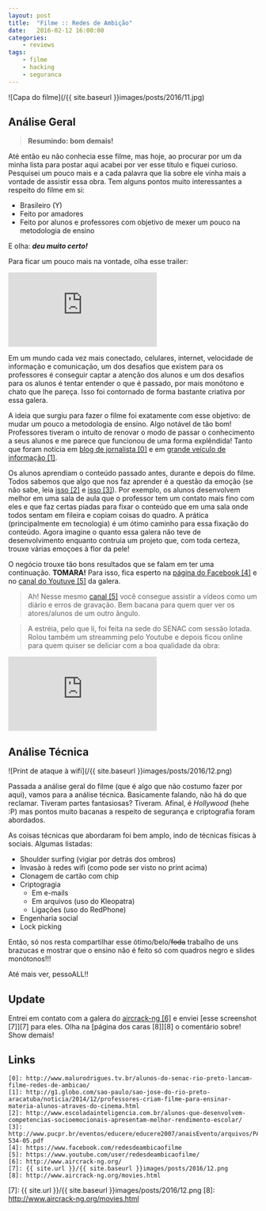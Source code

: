 ```yaml
---
layout: post
title:	"Filme :: Redes de Ambição"
date:	2016-02-12 16:00:00
categories:
    - reviews
tags:
    - filme
    - hacking
    - seguranca
---
```


![Capa do filme](/{{ site.baseurl }}images/posts/2016/11.jpg)

## Análise Geral

> **Resumindo: bom demais!**

Até então eu não conhecia esse filme, mas hoje, ao procurar por um da minha lista para postar aqui acabei por ver esse título e fiquei curioso. Pesquisei um pouco mais e a cada palavra que lia sobre ele vinha mais a vontade de assistir essa obra. Tem alguns pontos muito interessantes a respeito do filme em si:

* Brasileiro (Y)
* Feito por amadores
* Feito por alunos e professores com objetivo de mexer um pouco na metodologia de ensino

E olha: ***deu muito certo!***

Para ficar um pouco mais na vontade, olha esse trailer:

<iframe src="https://www.youtube.com/embed/nlzzEwVzruk" frameborder="0" allowfullscreen></iframe>

Em um mundo cada vez mais conectado, celulares, internet, velocidade de informação e comunicação, um dos desafios que existem para os professores é conseguir captar a atenção dos alunos e um dos desafios para os alunos é tentar entender o que é passado, por mais monótono e chato que lhe pareça. Isso foi contornado de forma bastante criativa por essa galera.

A ideia que surgiu para fazer o filme foi exatamente com esse objetivo: de mudar um pouco a metodologia de ensino. Algo notável de tão bom! Professores tiveram o intuíto de renovar o modo de passar o conhecimento a seus alunos e me parece que funcionou de uma forma explêndida! Tanto que foram notícia em [blog de jornalista \[0\]][0] e em [grande veículo de informação \[1\]][1].

Os alunos aprendiam o conteúdo passado antes, durante e depois do filme. Todos sabemos que algo que nos faz aprender é a questão da emoção (se não sabe, leia [isso \[2\]][2] e [isso \[3\]][3]). Por exemplo, os alunos desenvolvem melhor em uma sala de aula que o professor tem um contato mais fino com eles e que faz certas piadas para fixar o conteúdo que em uma sala onde todos sentam em fileira e copiam coisas do quadro. A prática (principalmente em tecnologia) é um ótimo caminho para essa fixação do conteúdo. Agora imagine o quanto essa galera não teve de desenvolvimento enquanto contruia um projeto que, com toda certeza, trouxe várias emoçoes à flor da pele!

O negócio trouxe tão bons resultados que se falam em ter uma continuação. **TOMARA!** Para isso, fica esperto na [página do Facebook \[4\]][4] e no [canal do Youtuve \[5\]][5] da galera.

> Ah! Nesse mesmo [canal \[5\]][5] você consegue assistir a vídeos como um diário e erros de gravação. Bem bacana para quem quer ver os atores/alunos de um outro ângulo.

> A estréia, pelo que li, foi feita na sede do SENAC com sessão lotada. Rolou também um streamming pelo Youtube e depois ficou online para quem quiser se deliciar com a boa qualidade da obra: 

<iframe src="https://www.youtube.com/embed/xhhcIQ4VnqY" frameborder="0" allowfullscreen></iframe>

## Análise Técnica

![Print de ataque à wifi](/{{ site.baseurl }}images/posts/2016/12.png)

Passada a análise geral do filme (que é algo que não costumo fazer por aqui), vamos para a análise técnica. Basicamente falando, não há do que reclamar. Tiveram partes fantasiosas? Tiveram. Afinal, é *Hollywood* (hehe :P) mas pontos muito bacanas a respeito de segurança e criptografia foram abordados.

As coisas técnicas que abordaram foi bem amplo, indo de técnicas físicas à sociais. Algumas listadas:

* Shoulder surfing (vigiar por detrás dos ombros)
* Invasão à redes wifi (como pode ser visto no print acima)
* Clonagem de cartão com chip
* Criptogragia
	* Em e-mails
	* Em arquivos (uso do Kleopatra)
	* Ligações (uso do RedPhone)
* Engenharia social
* Lock picking

Então, só nos resta compartilhar esse ótimo/belo/<del>foda</del> trabalho de uns brazucas e mostrar que o ensino não é feito só com quadros negro e slides monótonos!!!

Até mais ver, pessoALL!!

## Update

Entrei em contato com a galera do [aircrack-ng \[6\]][6] e enviei [esse screenshot \[7\]][7] para eles. Olha na [página dos caras \[8\]][8] o comentário sobre! Show demais!

## Links

~~~
[0]: http://www.malurodrigues.tv.br/alunos-do-senac-rio-preto-lancam-filme-redes-de-ambicao/
[1]: http://g1.globo.com/sao-paulo/sao-jose-do-rio-preto-aracatuba/noticia/2014/12/professores-criam-filme-para-ensinar-materia-alunos-atraves-do-cinema.html
[2]: http://www.escoladainteligencia.com.br/alunos-que-desenvolvem-competencias-socioemocionais-apresentam-melhor-rendimento-escolar/
[3]: http://www.pucpr.br/eventos/educere/educere2007/anaisEvento/arquivos/PA-534-05.pdf
[4]: https://www.facebook.com/redesdeambicaofilme
[5]: https://www.youtube.com/user/redesdeambicaofilme/
[6]: http://www.aircrack-ng.org/
[7]: {{ site.url }}/{{ site.baseurl }}images/posts/2016/12.png
[8]: http://www.aircrack-ng.org/movies.html
~~~

[0]: http://www.malurodrigues.tv.br/alunos-do-senac-rio-preto-lancam-filme-redes-de-ambicao/
[1]: http://g1.globo.com/sao-paulo/sao-jose-do-rio-preto-aracatuba/noticia/2014/12/professores-criam-filme-para-ensinar-materia-alunos-atraves-do-cinema.html
[2]: http://www.escoladainteligencia.com.br/alunos-que-desenvolvem-competencias-socioemocionais-apresentam-melhor-rendimento-escolar/
[3]: http://www.pucpr.br/eventos/educere/educere2007/anaisEvento/arquivos/PA-534-05.pdf
[4]: https://www.facebook.com/redesdeambicaofilme
[5]: https://www.youtube.com/user/redesdeambicaofilme/
[6]: http://www.aircrack-ng.org/
[7]: {{ site.url }}/{{ site.baseurl }}images/posts/2016/12.png
[8]: http://www.aircrack-ng.org/movies.html
